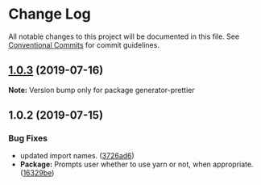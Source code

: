 # Change Log

All notable changes to this project will be documented in this file.
See [Conventional Commits](https://conventionalcommits.org) for commit guidelines.

## [1.0.3](https://github.com/sbrow/generator-npm-package/compare/generator-prettier@1.0.2...generator-prettier@1.0.3) (2019-07-16)

**Note:** Version bump only for package generator-prettier





## 1.0.2 (2019-07-15)


### Bug Fixes

* updated import names. ([3726ad6](https://github.com/sbrow/generator-npm-package/commit/3726ad6))
* **Package:** Prompts user whether to use yarn or not, when appropriate. ([16329be](https://github.com/sbrow/generator-npm-package/commit/16329be))
